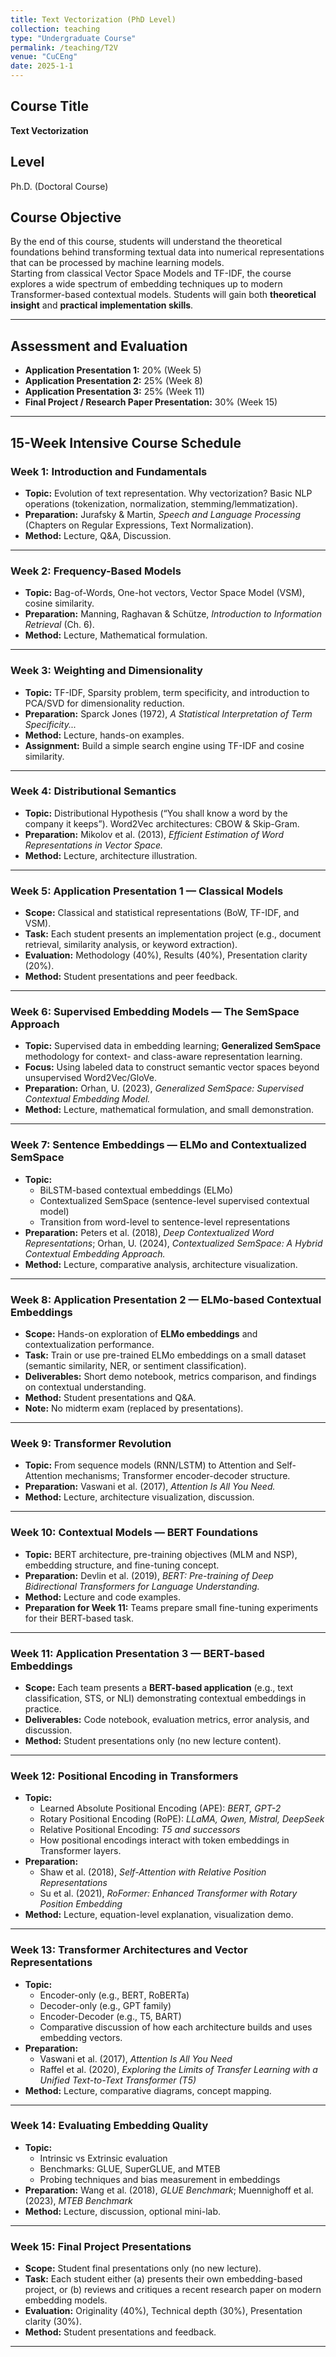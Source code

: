 ```yaml
---
title: Text Vectorization (PhD Level)
collection: teaching
type: "Undergraduate Course"
permalink: /teaching/T2V
venue: "CuCEng"
date: 2025-1-1
---
```


## Course Title
**Text Vectorization**

## Level
Ph.D. (Doctoral Course)

## Course Objective
By the end of this course, students will understand the theoretical foundations behind transforming textual data into numerical representations that can be processed by machine learning models.  
Starting from classical Vector Space Models and TF-IDF, the course explores a wide spectrum of embedding techniques up to modern Transformer-based contextual models. Students will gain both **theoretical insight** and **practical implementation skills**.

---

## Assessment and Evaluation
- **Application Presentation 1:** 20% (Week 5)  
- **Application Presentation 2:** 25% (Week 8)  
- **Application Presentation 3:** 25% (Week 11)  
- **Final Project / Research Paper Presentation:** 30% (Week 15)

---

## 15-Week Intensive Course Schedule

### **Week 1: Introduction and Fundamentals**
- **Topic:** Evolution of text representation. Why vectorization? Basic NLP operations (tokenization, normalization, stemming/lemmatization).  
- **Preparation:** Jurafsky & Martin, *Speech and Language Processing* (Chapters on Regular Expressions, Text Normalization).  
- **Method:** Lecture, Q&A, Discussion.

---

### **Week 2: Frequency-Based Models**
- **Topic:** Bag-of-Words, One-hot vectors, Vector Space Model (VSM), cosine similarity.  
- **Preparation:** Manning, Raghavan & Schütze, *Introduction to Information Retrieval* (Ch. 6).  
- **Method:** Lecture, Mathematical formulation.

---

### **Week 3: Weighting and Dimensionality**
- **Topic:** TF-IDF, Sparsity problem, term specificity, and introduction to PCA/SVD for dimensionality reduction.  
- **Preparation:** Sparck Jones (1972), *A Statistical Interpretation of Term Specificity...*  
- **Method:** Lecture, hands-on examples.  
- **Assignment:** Build a simple search engine using TF-IDF and cosine similarity.

---

### **Week 4: Distributional Semantics**
- **Topic:** Distributional Hypothesis (“You shall know a word by the company it keeps”). Word2Vec architectures: CBOW & Skip-Gram.  
- **Preparation:** Mikolov et al. (2013), *Efficient Estimation of Word Representations in Vector Space.*  
- **Method:** Lecture, architecture illustration.

---

### **Week 5: Application Presentation 1 — Classical Models**
- **Scope:** Classical and statistical representations (BoW, TF-IDF, and VSM).  
- **Task:** Each student presents an implementation project (e.g., document retrieval, similarity analysis, or keyword extraction).  
- **Evaluation:** Methodology (40%), Results (40%), Presentation clarity (20%).  
- **Method:** Student presentations and peer feedback.

---

### **Week 6: Supervised Embedding Models — The SemSpace Approach**
- **Topic:** Supervised data in embedding learning; **Generalized SemSpace** methodology for context- and class-aware representation learning.  
- **Focus:** Using labeled data to construct semantic vector spaces beyond unsupervised Word2Vec/GloVe.  
- **Preparation:** Orhan, U. (2023), *Generalized SemSpace: Supervised Contextual Embedding Model.*  
- **Method:** Lecture, mathematical formulation, and small demonstration.

---

### **Week 7: Sentence Embeddings — ELMo and Contextualized SemSpace**
- **Topic:**  
  - BiLSTM-based contextual embeddings (ELMo)  
  - Contextualized SemSpace (sentence-level supervised contextual model)  
  - Transition from word-level to sentence-level representations  
- **Preparation:** Peters et al. (2018), *Deep Contextualized Word Representations*; Orhan, U. (2024), *Contextualized SemSpace: A Hybrid Contextual Embedding Approach.*  
- **Method:** Lecture, comparative analysis, architecture visualization.

---

### **Week 8: Application Presentation 2 — ELMo-based Contextual Embeddings**
- **Scope:** Hands-on exploration of **ELMo embeddings** and contextualization performance.  
- **Task:** Train or use pre-trained ELMo embeddings on a small dataset (semantic similarity, NER, or sentiment classification).  
- **Deliverables:** Short demo notebook, metrics comparison, and findings on contextual understanding.  
- **Method:** Student presentations and Q&A.  
- **Note:** No midterm exam (replaced by presentations).

---

### **Week 9: Transformer Revolution**
- **Topic:** From sequence models (RNN/LSTM) to Attention and Self-Attention mechanisms; Transformer encoder-decoder structure.  
- **Preparation:** Vaswani et al. (2017), *Attention Is All You Need.*  
- **Method:** Lecture, architecture visualization, discussion.

---

### **Week 10: Contextual Models — BERT Foundations**
- **Topic:** BERT architecture, pre-training objectives (MLM and NSP), embedding structure, and fine-tuning concept.  
- **Preparation:** Devlin et al. (2019), *BERT: Pre-training of Deep Bidirectional Transformers for Language Understanding.*  
- **Method:** Lecture and code examples.  
- **Preparation for Week 11:** Teams prepare small fine-tuning experiments for their BERT-based task.

---

### **Week 11: Application Presentation 3 — BERT-based Embeddings**
- **Scope:** Each team presents a **BERT-based application** (e.g., text classification, STS, or NLI) demonstrating contextual embeddings in practice.  
- **Deliverables:** Code notebook, evaluation metrics, error analysis, and discussion.  
- **Method:** Student presentations only (no new lecture content).

---

### **Week 12: Positional Encoding in Transformers**
- **Topic:**  
  - Learned Absolute Positional Encoding (APE): *BERT, GPT-2*  
  - Rotary Positional Encoding (RoPE): *LLaMA, Qwen, Mistral, DeepSeek*  
  - Relative Positional Encoding: *T5 and successors*  
  - How positional encodings interact with token embeddings in Transformer layers.  
- **Preparation:**  
  - Shaw et al. (2018), *Self-Attention with Relative Position Representations*  
  - Su et al. (2021), *RoFormer: Enhanced Transformer with Rotary Position Embedding*  
- **Method:** Lecture, equation-level explanation, visualization demo.

---

### **Week 13: Transformer Architectures and Vector Representations**
- **Topic:**  
  - Encoder-only (e.g., BERT, RoBERTa)  
  - Decoder-only (e.g., GPT family)  
  - Encoder-Decoder (e.g., T5, BART)  
  - Comparative discussion of how each architecture builds and uses embedding vectors.  
- **Preparation:**  
  - Vaswani et al. (2017), *Attention Is All You Need*  
  - Raffel et al. (2020), *Exploring the Limits of Transfer Learning with a Unified Text-to-Text Transformer (T5)*  
- **Method:** Lecture, comparative diagrams, concept mapping.

---

### **Week 14: Evaluating Embedding Quality**
- **Topic:**  
  - Intrinsic vs Extrinsic evaluation  
  - Benchmarks: GLUE, SuperGLUE, and MTEB  
  - Probing techniques and bias measurement in embeddings  
- **Preparation:** Wang et al. (2018), *GLUE Benchmark*; Muennighoff et al. (2023), *MTEB Benchmark*  
- **Method:** Lecture, discussion, optional mini-lab.

---

### **Week 15: Final Project Presentations**
- **Scope:** Student final presentations only (no new lecture).  
- **Task:** Each student either (a) presents their own embedding-based project, or (b) reviews and critiques a recent research paper on modern embedding models.  
- **Evaluation:** Originality (40%), Technical depth (30%), Presentation clarity (30%).  
- **Method:** Student presentations and feedback.

---
